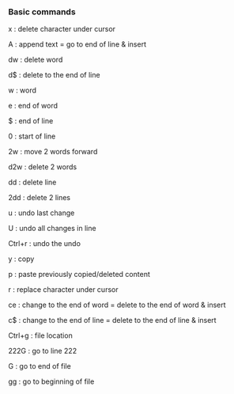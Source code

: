 ### Basic commands

x : delete character under cursor

A : append text = go to end of line & insert

dw : delete word 

d$ : delete to the end of line

w : word

e : end of word

$ : end of line

0 : start of line

2w : move 2 words forward

d2w : delete 2 words 

dd : delete line

2dd : delete 2 lines

u : undo last change

U : undo all changes in line

Ctrl+r : undo the undo

y : copy

p : paste previously copied/deleted content

r : replace character under cursor

ce : change to the end of word = delete to the end of word & insert 

c$ : change to the end of line = delete to the end of line & insert

Ctrl+g : file location

222G : go to line 222

G : go to end of file

gg : go to beginning of file


